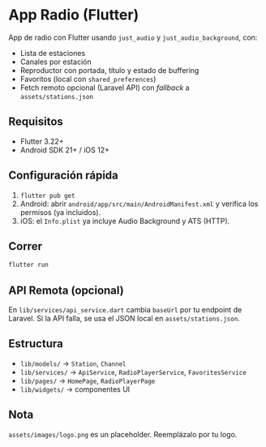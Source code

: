 
# App Radio (Flutter)

App de radio con Flutter usando `just_audio` y `just_audio_background`, con:
- Lista de estaciones
- Canales por estación
- Reproductor con portada, título y estado de buffering
- Favoritos (local con `shared_preferences`)
- Fetch remoto opcional (Laravel API) con _fallback_ a `assets/stations.json`

## Requisitos
- Flutter 3.22+
- Android SDK 21+ / iOS 12+

## Configuración rápida
1. `flutter pub get`
2. Android: abrir `android/app/src/main/AndroidManifest.xml` y verifica los permisos (ya incluidos).
3. iOS: el `Info.plist` ya incluye Audio Background y ATS (HTTP).

## Correr
```bash
flutter run
```

## API Remota (opcional)
En `lib/services/api_service.dart` cambia `baseUrl` por tu endpoint de Laravel. Si la API falla, se usa el JSON local en `assets/stations.json`.

## Estructura
- `lib/models/` -> `Station`, `Channel`
- `lib/services/` -> `ApiService`, `RadioPlayerService`, `FavoritesService`
- `lib/pages/` -> `HomePage`, `RadioPlayerPage`
- `lib/widgets/` -> componentes UI

## Nota
`assets/images/logo.png` es un placeholder. Reemplázalo por tu logo.
